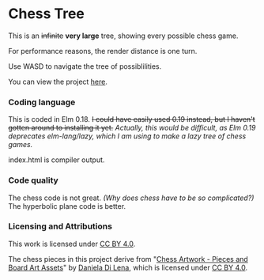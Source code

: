 # Chess Tree

This is an ~~infinite~~ **very large** tree, showing every possible chess game.

For performance reasons, the render distance is one turn.

Use WASD to navigate the tree of possiblilities.


You can view the project [here](http://htmlpreview.github.io/?https://github.com/rtavenner/Chess-Tree/master/index.html).


### Coding language

This is coded in Elm 0.18. ~~I could have easily used 0.19 instead, but I haven't gotten around to installing it yet.~~
*Actually, this would be difficult, as Elm 0.19 deprecates elm-lang/lazy, which I am using to make a lazy tree of chess games.*

index.html is compiler output.

### Code quality

The chess code is not great. *(Why does chess have to be so complicated?)* The hyperbolic plane code is better.



### Licensing and Attributions

This work is licensed under [CC BY 4.0](https://creativecommons.org/licenses/by/4.0/).

The chess pieces in this project derive from "[Chess Artwork - Pieces and Board Art Assets](https://dilena.de/chess-artwork-pieces-and-board-art-assets)" by [Daniela Di Lena](https://dilena.de/projects), which is licensed under [CC BY 4.0](https://creativecommons.org/licenses/by/4.0/).


